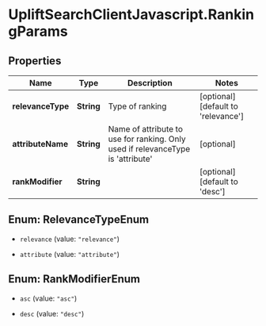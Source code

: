 # UpliftSearchClientJavascript.RankingParams

## Properties
Name | Type | Description | Notes
------------ | ------------- | ------------- | -------------
**relevanceType** | **String** | Type of ranking | [optional] [default to 'relevance']
**attributeName** | **String** | Name of attribute to use for ranking. Only used if relevanceType is 'attribute' | [optional] 
**rankModifier** | **String** |  | [optional] [default to 'desc']


<a name="RelevanceTypeEnum"></a>
## Enum: RelevanceTypeEnum


* `relevance` (value: `"relevance"`)

* `attribute` (value: `"attribute"`)




<a name="RankModifierEnum"></a>
## Enum: RankModifierEnum


* `asc` (value: `"asc"`)

* `desc` (value: `"desc"`)




